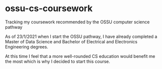 # ossu-cs-coursework
Tracking my coursework recommended by the OSSU computer science pathway

As of 23/1/2021 when I start the OSSU pathway, I have already completed a Master of Data Science and Bachelor of Electrical and Electronics Engineering degrees.

At this time I feel that a more well-rounded CS education would benefit me the most which is why I decided to start this course.
